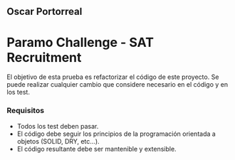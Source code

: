 ## Oscar Portorreal

# Paramo Challenge - SAT Recruitment

El objetivo de esta prueba es refactorizar el código de este proyecto.
Se puede realizar cualquier cambio que considere necesario en el código y en los test.



### Requisitos 

- Todos los test deben pasar.
- El código debe seguir los principios de la programación orientada a objetos (SOLID, DRY, etc...).
- El código resultante debe ser mantenible y extensible.

